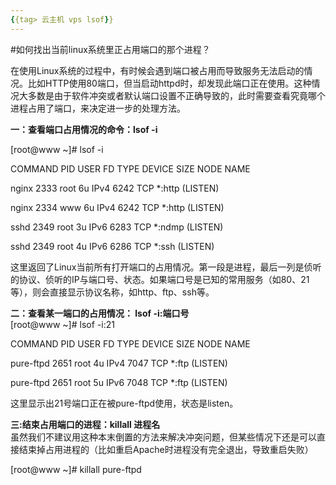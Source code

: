 ```yaml
---
{{tag> 云主机 vps lsof}}
---
```



#如何找出当前linux系统里正占用端口的那个进程？


在使用Linux系统的过程中，有时候会遇到端口被占用而导致服务无法启动的情况。比如HTTP使用80端口，但当启动httpd时，却发现此端口正在使用。这种情况大多数是由于软件冲突或者默认端口设置不正确导致的，此时需要查看究竟哪个进程占用了端口，来决定进一步的处理方法。
 
**一：查看端口占用情况的命令：lsof -i**<br>

[root@www ~]# lsof -i<br>

 
COMMAND PID USER FD TYPE DEVICE SIZE NODE NAME<br>

nginx 2333 root 6u IPv4 6242 TCP *:http (LISTEN)

nginx 2334 www 6u IPv4 6242 TCP *:http (LISTEN)

sshd 2349 root 3u IPv6 6283 TCP *:ndmp (LISTEN)

sshd 2349 root 4u IPv6 6286 TCP *:ssh (LISTEN)<br>

这里返回了Linux当前所有打开端口的占用情况。第一段是进程，最后一列是侦听的协议、侦听的IP与端口号、状态。如果端口号是已知的常用服务（如80、21等），则会直接显示协议名称，如http、ftp、ssh等。<br>
 
**二：查看某一端口的占用情况： lsof -i:端口号**<br>
[root@www ~]# lsof -i:21


COMMAND PID USER FD TYPE DEVICE SIZE NODE NAME

pure-ftpd 2651 root 4u IPv4 7047 TCP *:ftp (LISTEN)

pure-ftpd 2651 root 5u IPv6 7048 TCP *:ftp (LISTEN)

这里显示出21号端口正在被pure-ftpd使用，状态是listen。
 
**三:结束占用端口的进程：killall 进程名**<br>
虽然我们不建议用这种本末倒置的方法来解决冲突问题，但某些情况下还是可以直接结束掉占用进程的（比如重启Apache时进程没有完全退出，导致重启失败）<br>

[root@www ~]# killall pure-ftpd
